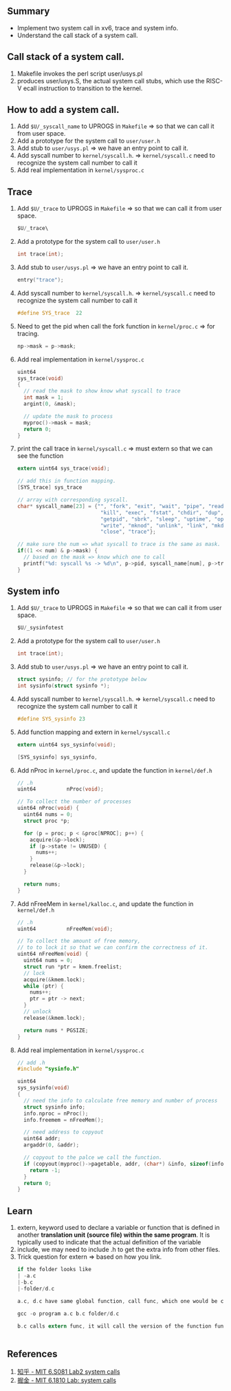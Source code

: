 ## Summary
- Implement two system call in xv6, trace and system info.
- Understand the call stack of a system call.

## Call stack of a system call.
1. Makefile invokes the perl script user/usys.pl
2. produces user/usys.S, the actual system call stubs, which use the RISC-V ecall instruction to transition to the kernel.

## How to add a system call.
1. Add `$U/_syscall_name` to UPROGS in `Makefile` => so that we can call it from user space.
2. Add a prototype for the system call to `user/user.h`
3. Add stub to `user/usys.pl` => we have an entry point to call it. 
4. Add syscall number to `kernel/syscall.h`. => `kernel/syscall.c` need to recognize the system call number to call it
5. Add real implementation in `kernel/sysproc.c`

## Trace
1. Add `$U/_trace` to UPROGS in `Makefile` => so that we can call it from user space.
    ```c
    $U/_trace\
    ```
2. Add a prototype for the system call to `user/user.h`
    ```c
    int trace(int);
    ```
3. Add stub to `user/usys.pl` => we have an entry point to call it. 
    ```c
    entry("trace");
    ```
4. Add syscall number to `kernel/syscall.h`. => `kernel/syscall.c` need to recognize the system call number to call it
    ```c
    #define SYS_trace  22
    ```
5. Need to get the pid when call the fork function in `kernel/proc.c` => for tracing.
    ```c
    np->mask = p->mask;
    ```
6. Add real implementation in `kernel/sysproc.c`
    ```c
    uint64
    sys_trace(void)
    {
      // read the mask to show know what syscall to trace
      int mask = 1;
      argint(0, &mask);

      // update the mask to process
      myproc()->mask = mask;
      return 0;
    }
    ```
7. print the call trace in `kernel/syscall.c` => must extern so that we can see the function
    ```c
    extern uint64 sys_trace(void);

    // add this in function mapping.
    [SYS_trace] sys_trace

    // array with corresponding syscall.
    char* syscall_name[23] = {"", "fork", "exit", "wait", "pipe", "read",
                               "kill", "exec", "fstat", "chdir", "dup",
                               "getpid", "sbrk", "sleep", "uptime", "open",
                               "write", "mknod", "unlink", "link", "mkdir",
                               "close", "trace"};

    // make sure the num => what syscall to trace is the same as mask.
    if((1 << num) & p->mask) {
      // based on the mask => know which one to call
      printf("%d: syscall %s -> %d\n", p->pid, syscall_name[num], p->trapframe->a0);
    }
    ```
## System info
1. Add `$U/_trace` to UPROGS in `Makefile` => so that we can call it from user space.
    ```c
    $U/_sysinfotest
    ```
2. Add a prototype for the system call to `user/user.h`
    ```c
    int trace(int);
    ```
3. Add stub to `user/usys.pl` => we have an entry point to call it. 
    ```c
    struct sysinfo; // for the prototype below
    int sysinfo(struct sysinfo *);
    ```
4. Add syscall number to `kernel/syscall.h`. => `kernel/syscall.c` need to recognize the system call number to call it
    ```c
    #define SYS_sysinfo 23
    ```
5. Add function mapping and extern in `kernel/syscall.c`
    ```c
    extern uint64 sys_sysinfo(void);

    [SYS_sysinfo] sys_sysinfo,
    ```
6. Add nProc in `kernel/proc.c`, and update the function in `kernel/def.h`
    ```c
    // .h
    uint64          nProc(void);

    // To collect the number of processes
    uint64 nProc(void) {
      uint64 nums = 0;
      struct proc *p;

      for (p = proc; p < &proc[NPROC]; p++) {
        acquire(&p->lock);
        if (p->state != UNUSED) {
          nums++;
        }
        release(&p->lock);
      }

      return nums;
    }
    ```
7. Add nFreeMem in `kernel/kalloc.c`, and update the function in `kernel/def.h`
    ```c
    // .h
    uint64          nFreeMem(void);

    // To collect the amount of free memory, 
    // to to lock it so that we can confirm the correctness of it.
    uint64 nFreeMem(void) {
      uint64 nums = 0;
      struct run *ptr = kmem.freelist;
      // lock
      acquire(&kmem.lock);
      while (ptr) {
        nums++;
        ptr = ptr -> next;
      }
      // unlock
      release(&kmem.lock);

      return nums * PGSIZE;
    }
    ```
8. Add real implementation in `kernel/sysproc.c`
    ```c
    // add .h 
    #include "sysinfo.h"

    uint64
    sys_sysinfo(void)
    {
      // need the info to calculate free memory and number of process
      struct sysinfo info;
      info.nproc = nProc();
      info.freemem = nFreeMem();

      // need address to copyout
      uint64 addr;
      argaddr(0, &addr);

      // copyout to the palce we call the function.
      if (copyout(myproc()->pagetable, addr, (char*) &info, sizeof(info)) < 0) {
        return -1;
      }
      return 0;
    }
    ```
## Learn
1. extern, keyword used to declare a variable or function that is defined in another **translation unit (source file) within the same program**. It is typically used to indicate that the actual definition of the variable
2. include, we may need to include .h to get the extra info from other files.
3. Trick question for extern => based on how you link.
    ```c
    if the folder looks like
    | -a.c
    |-b.c
    |-folder/d.c

    a.c, d.c have same global function, call func, which one would be call when b extern func?
        
    gcc -o program a.c b.c folder/d.c
    
    b.c calls extern func, it will call the version of the function func that was compiled from either a.c or folder/d.c, depending on the order they appear in the linking process => avoid
        
    ```
## References
1. [知乎 - MIT 6.S081 Lab2 system calls](https://juejin.cn/post/7195773121784561725)
2. [掘金 - MIT 6.1810 Lab: system calls](https://juejin.cn/post/7195773121784561725)
